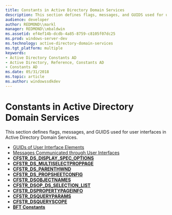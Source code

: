 ```yaml
---
title: Constants in Active Directory Domain Services
description: This section defines flags, messages, and GUIDS used for user interfaces in Active Directory Domain Services.
audience: developer
author: REDMOND\\markl
manager: REDMOND\\mbaldwin
ms.assetid: ef4ef14b-dcdb-4a85-8759-c8105f07dc25
ms.prod: windows-server-dev
ms.technology: active-directory-domain-services
ms.tgt_platform: multiple
keywords:
- Active Directory Constants AD
- Active Directory, Reference, Constants AD
- Constants AD
ms.date: 05/31/2018
ms.topic: article
ms.author: windowssdkdev
---
```


# Constants in Active Directory Domain Services

This section defines flags, messages, and GUIDS used for user interfaces in Active Directory Domain Services.

-   [GUIDs of User Interface Elements](guids-of-user-interface-elements.md)
-   [Messages Communicated through User Interfaces](messages-communicated-through-user-interfaces.md)
-   [**CFSTR\_DS\_DISPLAY\_SPEC\_OPTIONS**](cfstr-ds-display-spec-options.md)
-   [**CFSTR\_DS\_MULTISELECTPROPPAGE**](cfstr-ds-multiselectproppage.md)
-   [**CFSTR\_DS\_PARENTHWND**](cfstr-ds-parenthwnd.md)
-   [**CFSTR\_DS\_PROPSHEETCONFIG**](cfstr-ds-propsheetconfig.md)
-   [**CFSTR\_DSOBJECTNAMES**](cfstr-dsobjectnames.md)
-   [**CFSTR\_DSOP\_DS\_SELECTION\_LIST**](cfstr-dsop-ds-selection-list.md)
-   [**CFSTR\_DSPROPERTYPAGEINFO**](cfstr-dspropertypageinfo.md)
-   [**CFSTR\_DSQUERYPARAMS**](cfstr-dsqueryparams.md)
-   [**CFSTR\_DSQUERYSCOPE**](cfstr-dsqueryscope.md)
-   [**BFT Constants**](bft-constants.md)

 

 





